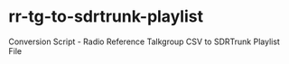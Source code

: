 # rr-tg-to-sdrtrunk-playlist
Conversion Script - Radio Reference Talkgroup CSV to SDRTrunk Playlist File
